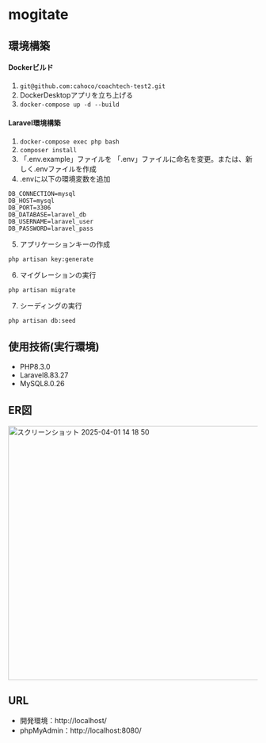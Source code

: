 # mogitate

## 環境構築

#### Dockerビルド

1. `git@github.com:cahoco/coachtech-test2.git`  
2. DockerDesktopアプリを立ち上げる  
3. `docker-compose up -d --build`

#### Laravel環境構築
1. `docker-compose exec php bash`  
2. `composer install`  
3. 「.env.example」ファイルを 「.env」ファイルに命名を変更。または、新しく.envファイルを作成  
4. .envに以下の環境変数を追加  
```
DB_CONNECTION=mysql
DB_HOST=mysql
DB_PORT=3306
DB_DATABASE=laravel_db
DB_USERNAME=laravel_user
DB_PASSWORD=laravel_pass
```
5. アプリケーションキーの作成  
```
php artisan key:generate
```  
6. マイグレーションの実行  
```
php artisan migrate
```  
7. シーディングの実行
```
php artisan db:seed
```  
## 使用技術(実行環境)
* PHP8.3.0
* Laravel8.83.27
* MySQL8.0.26

## ER図
<img width="513" alt="スクリーンショット 2025-04-01 14 18 50" src="https://github.com/user-attachments/assets/1184e9be-9c1f-4cff-a8f5-390bd6859a6f" />


## URL
* 開発環境：http://localhost/
* phpMyAdmin：http://localhost:8080/
